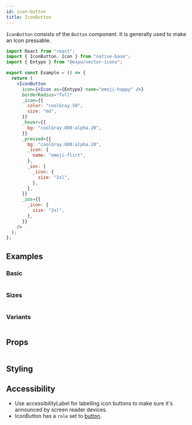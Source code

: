 ```yaml
---
id: icon-button
title: IconButton
---
```


`IconButton` consists of the `Button` component. It is generally used to make an Icon pressable.

```jsx isShowcase
import React from "react";
import { IconButton, Icon } from "native-base";
import { Entypo } from "@expo/vector-icons";

export const Example = () => {
  return (
    <IconButton
      icon={<Icon as={Entypo} name="emoji-happy" />}
      borderRadius="full"
      _icon={{
        color: "coolGray.50",
        size: "md",
      }}
      _hover={{
        bg: "coolGray.800:alpha.20",
      }}
      _pressed={{
        bg: "coolGray.800:alpha.20",
        _icon: {
          name: "emoji-flirt",
        },
        _ios: {
          _icon: {
            size: "2xl",
          },
        },
      }}
      _ios={{
        _icon: {
          size: "2xl",
        },
      }}
    />
  );
};
```

## Examples

### Basic

```ComponentSnackPlayer path=components,composites,IconButton,Basic.tsx

```

### Sizes

```ComponentSnackPlayer path=components,composites,IconButton,Sizes.tsx

```

### Variants

```ComponentSnackPlayer path=components,composites,IconButton,Variant.tsx

```

## Props

```ComponentPropTable path=composites,IconButton,index.tsx

```

## Styling

<ComponentTheme   name="iconButton" fileName="icon-button" />

## Accessibility

- Use accessibilityLabel for labelling icon buttons to make sure it's announced by screen reader devices.
- IconButton has a `role` set to [button](https://www.w3.org/WAI/ARIA/apg/#button).
